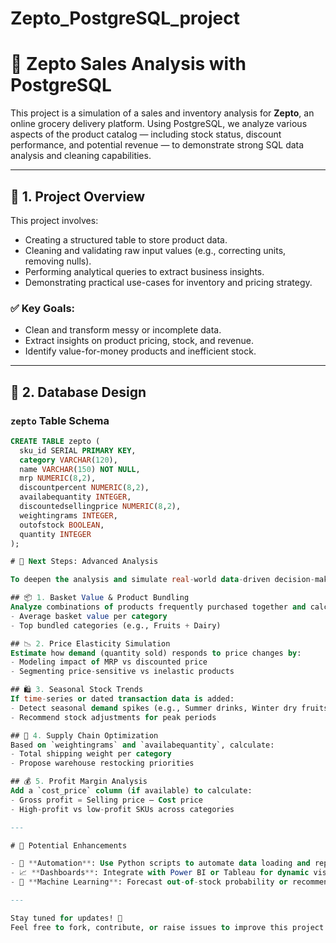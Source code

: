 # Zepto_PostgreSQL_project
# 🛒 Zepto Sales Analysis with PostgreSQL

This project is a simulation of a sales and inventory analysis for **Zepto**, an online grocery delivery platform. Using PostgreSQL, we analyze various aspects of the product catalog — including stock status, discount performance, and potential revenue — to demonstrate strong SQL data analysis and cleaning capabilities.

---

## 📁 1. Project Overview

This project involves:
- Creating a structured table to store product data.
- Cleaning and validating raw input values (e.g., correcting units, removing nulls).
- Performing analytical queries to extract business insights.
- Demonstrating practical use-cases for inventory and pricing strategy.

### ✅ Key Goals:
- Clean and transform messy or incomplete data.
- Extract insights on product pricing, stock, and revenue.
- Identify value-for-money products and inefficient stock.

---

## 🧾 2. Database Design

### `zepto` Table Schema

```sql
CREATE TABLE zepto (
  sku_id SERIAL PRIMARY KEY,
  category VARCHAR(120),
  name VARCHAR(150) NOT NULL,
  mrp NUMERIC(8,2),
  discountpercent NUMERIC(8,2),
  availabequantity INTEGER,
  discountedsellingprice NUMERIC(8,2),
  weightingrams INTEGER,
  outofstock BOOLEAN,
  quantity INTEGER
);

# 🔎 Next Steps: Advanced Analysis

To deepen the analysis and simulate real-world data-driven decision-making, here are some advanced steps planned or recommended for this project:

## 📦 1. Basket Value & Product Bundling
Analyze combinations of products frequently purchased together and calculate:
- Average basket value per category
- Top bundled categories (e.g., Fruits + Dairy)

## 📉 2. Price Elasticity Simulation
Estimate how demand (quantity sold) responds to price changes by:
- Modeling impact of MRP vs discounted price
- Segmenting price-sensitive vs inelastic products

## 🛍️ 3. Seasonal Stock Trends
If time-series or dated transaction data is added:
- Detect seasonal demand spikes (e.g., Summer drinks, Winter dry fruits)
- Recommend stock adjustments for peak periods

## 🚚 4. Supply Chain Optimization
Based on `weightingrams` and `availabequantity`, calculate:
- Total shipping weight per category
- Propose warehouse restocking priorities

## 💰 5. Profit Margin Analysis
Add a `cost_price` column (if available) to calculate:
- Gross profit = Selling price – Cost price
- High-profit vs low-profit SKUs across categories

---

# 🧠 Potential Enhancements

- 🔄 **Automation**: Use Python scripts to automate data loading and reporting
- 📈 **Dashboards**: Integrate with Power BI or Tableau for dynamic visualization
- 🧪 **Machine Learning**: Forecast out-of-stock probability or recommend optimal pricing

---

Stay tuned for updates! 📌  
Feel free to fork, contribute, or raise issues to improve this project further.
